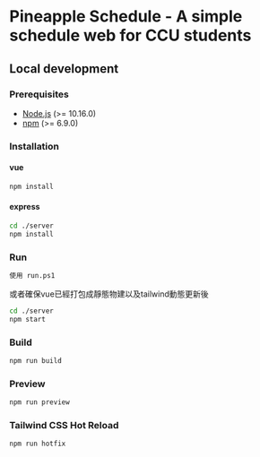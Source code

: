 # Pineapple Schedule - A simple schedule web for CCU students

## Local development

### Prerequisites

- [Node.js](https://nodejs.org/en/) (>= 10.16.0)
- [npm](https://www.npmjs.com/) (>= 6.9.0)

### Installation

#### vue
```bash
npm install
```
#### express
```bash
cd ./server
npm install
```

### Run

```bash
使用 run.ps1
```
或者確保vue已經打包成靜態物建以及tailwind動態更新後
```bash
cd ./server
npm start
```

### Build

```bash
npm run build
```

### Preview

```bash
npm run preview
```

### Tailwind CSS Hot Reload

```bash
npm run hotfix
```

